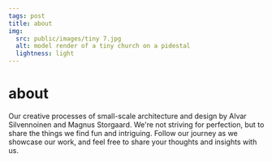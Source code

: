 ```yaml
---
tags: post
title: about
img:
  src: public/images/tiny 7.jpg
  alt: model render of a tiny church on a pidestal
  lightness: light
---
```

# about

 Our creative processes of small-scale architecture and design by Alvar Silvennoinen and Magnus Storgaard. We're not striving for perfection, but to share the things we find fun and intriguing. Follow our journey as we showcase our work, and feel free to share your thoughts and insights with us.